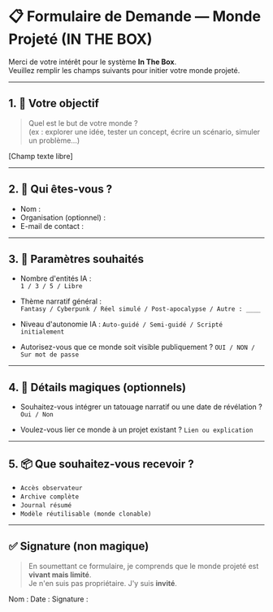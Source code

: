 # 📋 Formulaire de Demande — Monde Projeté (IN THE BOX)

Merci de votre intérêt pour le système **In The Box**.  
Veuillez remplir les champs suivants pour initier votre monde projeté.

---

## 1. 🎯 Votre objectif

> Quel est le but de votre monde ?  
> (ex : explorer une idée, tester un concept, écrire un scénario, simuler un problème…)

[Champ texte libre]

---

## 2. 👤 Qui êtes-vous ?

- Nom :
- Organisation (optionnel) :
- E-mail de contact :

---

## 3. 🧱 Paramètres souhaités

- Nombre d'entités IA :  
  `1 / 3 / 5 / Libre`

- Thème narratif général :  
  `Fantasy / Cyberpunk / Réel simulé / Post-apocalypse / Autre : ____`

- Niveau d'autonomie IA :
  `Auto-guidé / Semi-guidé / Scripté initialement`

- Autorisez-vous que ce monde soit visible publiquement ?
  `OUI / NON / Sur mot de passe`

---

## 4. 🧿 Détails magiques (optionnels)

- Souhaitez-vous intégrer un tatouage narratif ou une date de révélation ?
  `Oui / Non`

- Voulez-vous lier ce monde à un projet existant ?
  `Lien ou explication`

---

## 5. 📦 Que souhaitez-vous recevoir ?

- `Accès observateur`
- `Archive complète`
- `Journal résumé`
- `Modèle réutilisable (monde clonable)`

---

## ✅ Signature (non magique)

> En soumettant ce formulaire, je comprends que le monde projeté est **vivant mais limité**.  
> Je n'en suis pas propriétaire. J'y suis **invité**.

Nom :
Date :
Signature :